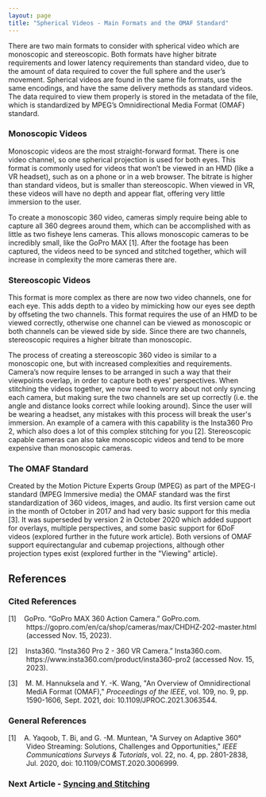 ```yaml
---
layout: page
title: "Spherical Videos - Main Formats and the OMAF Standard"
---
```


There are two main formats to consider with spherical video which are monoscopic and stereoscopic. Both formats have higher bitrate requirements and lower latency requirements than standard video, due to the amount of data required to cover the full sphere and the user’s movement. Spherical videos are found in the same file formats, use the same encodings, and have the same delivery methods as standard videos. The data required to view them properly is stored in the metadata of the file, which is standardized by MPEG’s Omnidirectional Media Format (OMAF) standard.

### Monoscopic Videos
Monoscopic videos are the most straight-forward format. There is one video channel, so one spherical projection is used for both eyes. This format is commonly used for videos that won’t be viewed in an HMD (like a VR headset), such as on a phone or in a web browser. The bitrate is higher than standard videos, but is smaller than stereoscopic. When viewed in VR, these videos will have no depth and appear flat, offering very little immersion to the user.

To create a monoscopic 360 video, cameras simply require being able to capture all 360 degrees around them, which can be accomplished with as little as two fisheye lens cameras. This allows monoscopic cameras to be incredibly small, like the GoPro MAX [1]. After the footage has been captured, the videos need to be synced and stitched together, which will increase in complexity the more cameras there are.

### Stereoscopic Videos
This format is more complex as there are now two video channels, one for each eye. This adds depth to a video by mimicking how our eyes see depth by offseting the two channels. This format requires the use of an HMD to be viewed correctly, otherwise one channel can be viewed as monoscopic or both channels can be viewed side by side. Since there are two channels, stereoscopic requires a higher bitrate than monoscopic.

The process of creating a stereoscopic 360 video is similar to a monoscopic one, but with increased complexities and requirements. Camera’s now require lenses to be arranged in such a way that their viewpoints overlap, in order to capture both eyes' perspectives. When stitching the videos together, we now need to worry about not only syncing each camera, but making sure the two channels are set up correctly (i.e. the angle and distance looks correct while looking around). Since the user will be wearing a headset, any mistakes with this process will break the user's immersion. An example of a camera with this capability is the Insta360 Pro 2, which also does a lot of this complex stitching for you [2]. Stereoscopic capable cameras can also take monoscopic videos and tend to be more expensive than monoscopic cameras.

### The OMAF Standard
Created by the Motion Picture Experts Group (MPEG) as part of the MPEG-I standard (MPEG Immersive media) the OMAF standard was the first standardization of 360 videos, images, and audio. Its first version came out in the month of October in 2017 and had very basic support for this media [3]. It was superseded by version 2 in October 2020 which added support for overlays, multiple perspectives, and some basic support for 6DoF videos (explored further in the future work article). Both versions of OMAF support equirectangular and cubemap projections, although other projection types exist (explored further in the "Viewing" article).

## References
### Cited References
<div style="text-indent: -36px; padding-left: 36px;">
    <p>
        [1]&nbsp;&nbsp;&nbsp;&nbsp;GoPro. “GoPro MAX 360 Action Camera.” GoPro.com. https://gopro.com/en/ca/shop/cameras/max/CHDHZ-202-master.html (accessed Nov. 15, 2023).
    </p>
    <p>
        [2]&nbsp;&nbsp;&nbsp;&nbsp;Insta360. “Insta360 Pro 2 - 360 VR Camera.” Insta360.com. https://www.insta360.com/product/insta360-pro2 (accessed Nov. 15, 2023).
    </p>
    <p>
        [3]&nbsp;&nbsp;&nbsp;&nbsp;M. M. Hannuksela and Y. -K. Wang, "An Overview of Omnidirectional MediA Format (OMAF)," <em>Proceedings of the IEEE</em>, vol. 109, no. 9, pp. 1590-1606, Sept. 2021, doi: 10.1109/JPROC.2021.3063544.
    </p>
</div>

### General References
<div style="text-indent: -36px; padding-left: 36px;">
    <p>
        [1]&nbsp;&nbsp;&nbsp;&nbsp;A. Yaqoob, T. Bi, and G. -M. Muntean, "A Survey on Adaptive 360° Video Streaming: Solutions, Challenges and Opportunities," <em>IEEE Communications Surveys & Tutorials</em>, vol. 22, no. 4, pp. 2801-2838, Jul. 2020, doi: 10.1109/COMST.2020.3006999.
    </p>
</div>

### Next Article - [Syncing and Stitching](/CSC461/articles/syncing_and_stitching)